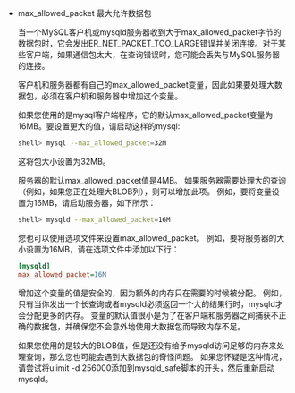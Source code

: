 - max_allowed_packet 最大允许数据包

  当一个MySQL客户机或mysqld服务器收到大于max_allowed_packet字节的数据包时，它会发出ER_NET_PACKET_TOO_LARGE错误并关闭连接。对于某些客户端，如果通信包太大，在查询错误时，您可能会丢失与MySQL服务器的连接。

  客户机和服务器都有自己的max_allowed_packet变量，因此如果要处理大数据包，必须在客户机和服务器中增加这个变量。

  如果您使用的是mysql客户端程序，它的默认max_allowed_packet变量为16MB。要设置更大的值，请启动这样的mysql:

  ```bash
  shell> mysql --max_allowed_packet=32M
  ```

  这将包大小设置为32MB。

  服务器的默认max_allowed_packet值是4MB。 如果服务器需要处理大的查询（例如，如果您正在处理大BLOB列），则可以增加此项。 例如，要将变量设置为16MB，请启动服务器，如下所示：

  ```bash
  shell> mysqld --max_allowed_packet=16M	
  ```

  您也可以使用选项文件来设置max_allowed_packet。 例如，要将服务器的大小设置为16MB，请在选项文件中添加以下行：

  ```ini
  [mysqld]
  max_allowed_packet=16M
  ```

  增加这个变量的值是安全的，因为额外的内存只在需要的时候被分配。 例如，只有当你发出一个长查询或者mysqld必须返回一个大的结果行时，mysqld才会分配更多的内存。 变量的默认值很小是为了在客户端和服务器之间捕获不正确的数据包，并确保您不会意外地使用大数据包而导致内存不足。

  如果您使用的是较大的BLOB值，但是还没有给予mysqld访问足够的内存来处理查询，那么您也可能会遇到大数据包的奇怪问题。 如果您怀疑是这种情况，请尝试将ulimit -d 256000添加到mysqld_safe脚本的开头，然后重新启动mysqld。

  ​
